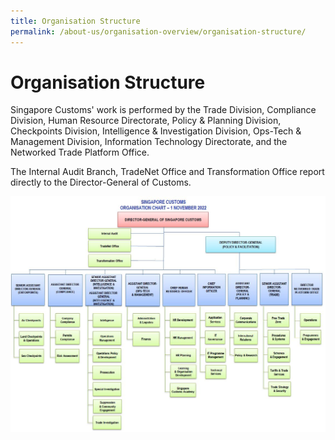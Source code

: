 ```yaml
---
title: Organisation Structure
permalink: /about-us/organisation-overview/organisation-structure/
---
```

# Organisation Structure

Singapore Customs' work is performed by the Trade Division, Compliance Division, Human Resource Directorate, Policy & Planning Division, Checkpoints Division, Intelligence & Investigation Division, Ops-Tech & Management Division, Information Technology Directorate, and the Networked Trade Platform Office.

The Internal Audit Branch, TradeNet Office and Transformation Office report directly to the Director-General of Customs.

![Organisation Structure](/images/about-us/Customs%20Org%20Chart%20(Internet)%20-%201%20Nov%202022.jpg)